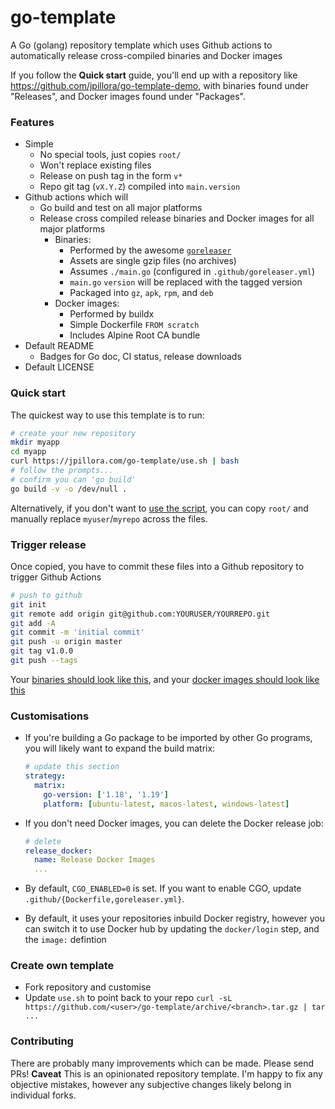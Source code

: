 # go-template

A Go (golang) repository template which uses Github actions to automatically release cross-compiled binaries and Docker images

If you follow the **Quick start** guide, you'll end up with a repository like https://github.com/jpillora/go-template-demo, with binaries found under "Releases", and Docker images found under "Packages".

### Features

* Simple
  * No special tools, just copies `root/`
  * Won't replace existing files
  * Release on push tag in the form `v*`
  * Repo git tag (`vX.Y.Z`) compiled into `main.version`
* Github actions which will
  * Go build and test on all major platforms
  * Release cross compiled release binaries and Docker images for all major platforms
    * Binaries:
      * Performed by the awesome [`goreleaser`](https://github.com/goreleaser/goreleaser)
      * Assets are single gzip files (no archives)
      * Assumes `./main.go` (configured in `.github/goreleaser.yml`)
      * `main.go` `version` will be replaced with the tagged version
      * Packaged into `gz`, `apk`, `rpm`, and `deb`
    * Docker images:
      * Performed by buildx
      * Simple Dockerfile `FROM scratch`
      * Includes Alpine Root CA bundle
* Default README
  * Badges for Go doc, CI status, release downloads
* Default LICENSE

### Quick start

The quickest way to use this template is to run:

```sh
# create your new repository
mkdir myapp
cd myapp
curl https://jpillora.com/go-template/use.sh | bash
# follow the prompts...
# confirm you can 'go build'
go build -v -o /dev/null .
```

Alternatively, if you don't want to [use the script](use.sh), you can copy `root/` and manually replace `myuser`/`myrepo` across the files.

### Trigger release

Once copied, you have to commit these files into a Github repository to trigger Github Actions

```sh
# push to github
git init
git remote add origin git@github.com:YOURUSER/YOURREPO.git
git add -A
git commit -m 'initial commit'
git push -u origin master
git tag v1.0.0
git push --tags
```

Your [binaries should look like this](https://github.com/jpillora/go-template-demo/releases/latest), and your [docker images should look like this](https://github.com/jpillora/go-template-demo/pkgs/container/go-template-demo)

### Customisations

* If you're building a Go package to be imported by other Go programs, you will likely want to expand the build matrix:

  ```yml
  # update this section
  strategy:
    matrix:
      go-version: ['1.18', '1.19']
      platform: [ubuntu-latest, macos-latest, windows-latest]
  ```

* If you don't need Docker images, you can delete the Docker release job:

  ```yml
  # delete
  release_docker:
    name: Release Docker Images
    ...
  ```

* By default, `CGO_ENABLED=0` is set. If you want to enable CGO, update `.github/{Dockerfile,goreleaser.yml}`.

* By default, it uses your repositories inbuild Docker registry, however you can switch it to use Docker hub by updating the `docker/login` step, and the `image:` defintion

### Create own template

* Fork repository and customise
* Update `use.sh` to point back to your repo `curl -sL https://github.com/<user>/go-template/archive/<branch>.tar.gz | tar ...`

### Contributing

There are probably many improvements which can be made. Please send PRs! **Caveat** This is an opinionated repository template. I'm happy to fix any objective mistakes, however any subjective changes likely belong in individual forks.

